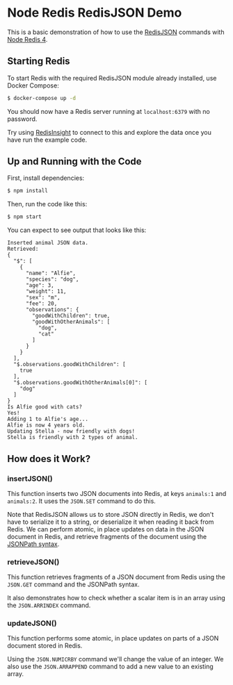 # Node Redis RedisJSON Demo

This is a basic demonstration of how to use the [RedisJSON](https://redisjson.io) commands with [Node Redis 4](https://github.com/redis/node-redis).

## Starting Redis

To start Redis with the required RedisJSON module already installed, use Docker Compose:

```bash
$ docker-compose up -d
```

You should now have a Redis server running at `localhost:6379` with no password.

Try using [RedisInsight](https://redis.com/redis-enterprise/redis-insight/) to connect to this and explore the data once you have run the example code.

## Up and Running with the Code

First, install dependencies:

```bash
$ npm install
```

Then, run the code like this:

```bash
$ npm start
```

You can expect to see output that looks like this:

```
Inserted animal JSON data.
Retrieved:
{
  "$": [
    {
      "name": "Alfie",
      "species": "dog",
      "age": 3,
      "weight": 11,
      "sex": "m",
      "fee": 20,
      "observations": {
        "goodWithChildren": true,
        "goodWithOtherAnimals": [
          "dog",
          "cat"
        ]
      }
    }
  ],
  "$.observations.goodWithChildren": [
    true
  ],
  "$.observations.goodWithOtherAnimals[0]": [
    "dog"
  ]
}
Is Alfie good with cats?
Yes!
Adding 1 to Alfie's age...
Alfie is now 4 years old.
Updating Stella - now friendly with dogs!
Stella is friendly with 2 types of animal.
```

## How does it Work?

### insertJSON()

This function inserts two JSON documents into Redis, at keys `animals:1` and `animals:2`.  It uses the `JSON.SET` command to do this.

Note that RedisJSON allows us to store JSON directly in Redis, we don't have to serialize it to a string, or deserialize it when reading it back from Redis.  We can perform atomic, in place updates on data in the JSON document in Redis, and retrieve fragments of the document using the [JSONPath syntax](https://oss.redis.com/redisjson/path/).

### retrieveJSON()

This function retrieves fragments of a JSON document from Redis using the `JSON.GET` command and the JSONPath syntax.

It also demonstrates how to check whether a scalar item is in an array using the `JSON.ARRINDEX` command.

### updateJSON()

This function performs some atomic, in place updates on parts of a JSON document stored in Redis.

Using the `JSON.NUMICRBY` command we'll change the value of an integer.  We also use the `JSON.ARRAPPEND` command to add a new value to an existing array.
